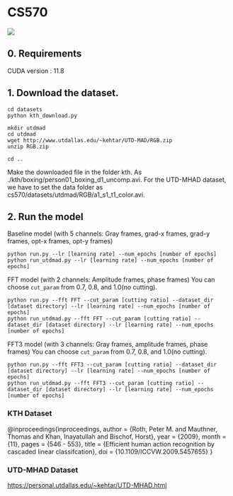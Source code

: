 # CS570

![](image.png)

## 0. Requirements

CUDA version : 11.8


## 1. Download the dataset.

```
cd datasets
python kth_download.py

mkdir utdmad
cd utdmad
wget http://www.utdallas.edu/~kehtar/UTD-MAD/RGB.zip
unzip RGB.zip

cd ..
```

Make the downloaded file in the folder kth. As ./kth/boxing/person01_boxing_d1_uncomp.avi.
For the UTD-MHAD dataset, we have to set the data folder as cs570/datasets/utdmad/RGB/a1_s1_t1_color.avi.

## 2. Run the model

Baseline model (with 5 channels: Gray frames, grad-x frames, grad-y frames, opt-x frames, opt-y frames)

```
python run.py --lr [learning rate] --num_epochs [number of epochs]
python run_utdmad.py --lr [learning rate] --num_epochs [number of epochs]
```

FFT model (with 2 channels: Amplitude frames, phase frames)
You can choose <code>cut_param</code> from 0.7, 0.8, and 1.0(no cutting).

```
python run.py --fft FFT --cut_param [cutting ratio] --dataset_dir [dataset directory] --lr [learning rate] --num_epochs [number of epochs] 
python run_utdmad.py --fft FFT --cut_param [cutting ratio] --dataset_dir [dataset directory] --lr [learning rate] --num_epochs [number of epochs] 
```

FFT3 model (with 3 channels: Gray frames, amplitude frames, phase frames)
You can choose <code>cut_param</code> from 0.7, 0.8, and 1.0(no cutting).

```
python run.py --fft FFT3 --cut_param [cutting ratio] --dataset_dir [dataset directory] --lr [learning rate] --num_epochs [number of epochs] 
python run_utdmad.py --fft FFT3 --cut_param [cutting ratio] --dataset_dir [dataset directory] --lr [learning rate] --num_epochs [number of epochs] 
```





### KTH Dataset

@inproceedings{inproceedings,
author = {Roth, Peter M. and Mauthner, Thomas and Khan, Inayatullah and Bischof, Horst},
year = {2009},
month = {11},
pages = {546 - 553},
title = {Efficient human action recognition by cascaded linear classifcation},
doi = {10.1109/ICCVW.2009.5457655}
}

### UTD-MHAD Dataset
https://personal.utdallas.edu/~kehtar/UTD-MHAD.html
